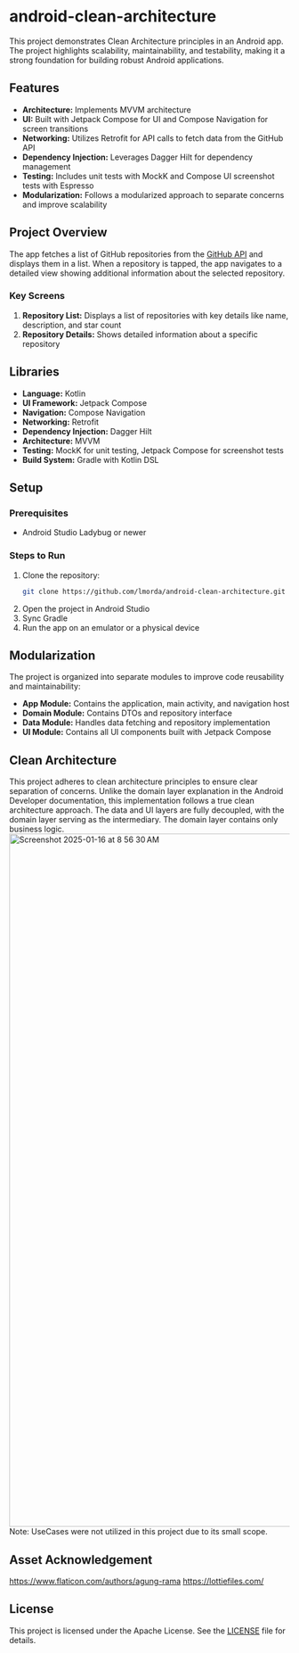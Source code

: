# android-clean-architecture

This project demonstrates Clean Architecture principles in an Android app.  The project highlights scalability, maintainability, and testability, making it a strong foundation for building robust Android applications.

## Features

- **Architecture:** Implements MVVM architecture
- **UI:** Built with Jetpack Compose for UI and Compose Navigation for screen transitions
- **Networking:** Utilizes Retrofit for API calls to fetch data from the GitHub API
- **Dependency Injection:** Leverages Dagger Hilt for dependency management
- **Testing:** Includes unit tests with MockK and Compose UI screenshot tests with Espresso
- **Modularization:** Follows a modularized approach to separate concerns and improve scalability

## Project Overview

The app fetches a list of GitHub repositories from the [GitHub API](https://docs.github.com/en/rest) and displays them in a list. When a repository is tapped, the app navigates to a detailed view showing additional information about the selected repository.

### Key Screens
1. **Repository List:** Displays a list of repositories with key details like name, description, and star count
2. **Repository Details:** Shows detailed information about a specific repository

## Libraries

- **Language:** Kotlin
- **UI Framework:** Jetpack Compose
- **Navigation:** Compose Navigation
- **Networking:** Retrofit
- **Dependency Injection:** Dagger Hilt
- **Architecture:** MVVM
- **Testing:** MockK for unit testing, Jetpack Compose for screenshot tests
- **Build System:** Gradle with Kotlin DSL

## Setup

### Prerequisites
- Android Studio Ladybug or newer

### Steps to Run
1. Clone the repository:
   ```bash
   git clone https://github.com/lmorda/android-clean-architecture.git
   ```
2. Open the project in Android Studio
3. Sync Gradle
4. Run the app on an emulator or a physical device

## Modularization

The project is organized into separate modules to improve code reusability and maintainability:
- **App Module:** Contains the application, main activity, and navigation host
- **Domain Module:** Contains DTOs and repository interface
- **Data Module:** Handles data fetching and repository implementation
- **UI Module:** Contains all UI components built with Jetpack Compose

## Clean Architecture

This project adheres to clean architecture principles to ensure clear separation of concerns. Unlike the domain layer explanation in the Android Developer documentation, this implementation follows a true clean architecture approach. The data and UI layers are fully decoupled, with the domain layer serving as the intermediary. The domain layer contains only business logic.  
<img width="1243" alt="Screenshot 2025-01-16 at 8 56 30 AM" src="https://github.com/user-attachments/assets/f0bc299f-e7ef-434c-a8c5-76f54d87e54d" />
Note: UseCases were not utilized in this project due to its small scope.

## Asset Acknowledgement
https://www.flaticon.com/authors/agung-rama
https://lottiefiles.com/

## License

This project is licensed under the Apache License. See the [LICENSE](LICENSE) file for details.
